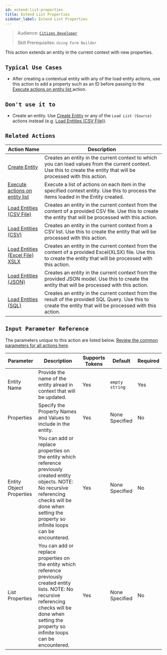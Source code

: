 ```yaml
---
id: extend-list-properties
title: Extend List Properties
sidebar_label: Extend List Properties
---
```


> Audience: [`Citizen Developer`](/audience.md#citizen-developers)
>
> Skill Prerequisites: `Using Form Builder`

This action extends an entity in the current context with new properties. 

## `Typical Use Cases`

- After creating a contextual entity with any of the load entity actions, use this action to add a property such as an ID before passing to the [Execute actions on entity list ](/actions/execute-actions-on-entity-list.md) action.

## `Don't use it to`

- Create an entity. Use [Create Entity](/actions/create-entity.md) or any of the `Load List (Source)` actions instead (e.g. [Load Entities (CSV File)](/actions/load-entities-csv-file.md)).

## `Related Actions`

| Action Name | Description |
| -- | -- |
| [Create Entity](/actions/create-entity.md)   | Creates an entity in the current context to which you can load values from the current context. Use this to create the entity that will be processed with this action. |
| [Execute actions on entity list ](/actions/execute-actions-on-entity-list.md)   | Execute a list of actions on each item in the specified context entity. Use this to process the items loaded in the Entity created. |
| [Load Entities (CSV File)](/actions/load-entities-csv-file.md)   | Creates an entity in the current context from the content of a provided CSV file. Use this to create the entity that will be processed with this action. |
| [Load Entities (CSV)](/actions/load-entities-csv.md)   | Creates an entity in the current context from a CSV list. Use this to create the entity that will be processed with this action. |
| [Load Entities (Excel File) XSLX ](/actions/load-entities-excel-file-xslx.md)   | Creates an entity in the current context from the content of a provided Excel(XLSX) file. Use this to create the entity that will be processed with this action. |
| [Load Entities (JSON)](/actions/load-entities-json.md)   | Creates an entity in the current context from the provided JSON model. Use this to create the entity that will be processed with this action. |
| [Load Entities (SQL)](/actions/load-entities-sql.md)   | Creates an entity in the current context from the result of the provided SQL Query. Use this to create the entity that will be processed with this action. |

## `Input Parameter Reference`

The parameters unique to this action are listed below. [Review the common parameters for all actions here](/actions/common-parameters.md).

| Parameter| Description| Supports Tokens | Default| Required |
| -- | -- | -- | -- | -- |
| Entity Name | Provide the name of the entity alread in context that will be updated. | Yes | `empty string` | Yes |
| Properties | Specify the Property Names and Values to include in the entity.  | Yes | None Specified | No |
| Entity Object Properties | You can add or replace properties on the entity which reference previously created entity objects. NOTE: No recursive referencing checks will be done when setting the property so infinite loops can be encountered. | Yes | None Specified | No |
| List Properties | You can add or replace properties on the entity which reference previously created entity lists. NOTE: No recursive referencing checks will be done when setting the property so infinite loops can be encountered. | Yes | None Specified | No |
